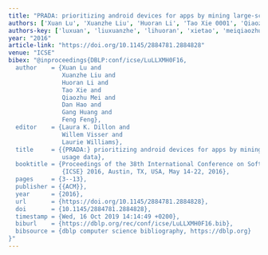 ```yaml
---
title: "PRADA: prioritizing android devices for apps by mining large-scale usage data"
authors: ['Xuan Lu', 'Xuanzhe Liu', 'Huoran Li', 'Tao Xie 0001', 'Qiaozhu Mei', 'Dan Hao', 'Gang Huang 0001', 'Feng Feng 0001']
authors-key: ['luxuan', 'liuxuanzhe', 'lihuoran', 'xietao', 'meiqiaozhu', 'haodan', 'huanggang', 'fengfeng']
year: "2016"
article-link: "https://doi.org/10.1145/2884781.2884828"
venue: "ICSE"
bibex: "@inproceedings{DBLP:conf/icse/LuLLXMH0F16,
  author    = {Xuan Lu and
               Xuanzhe Liu and
               Huoran Li and
               Tao Xie and
               Qiaozhu Mei and
               Dan Hao and
               Gang Huang and
               Feng Feng},
  editor    = {Laura K. Dillon and
               Willem Visser and
               Laurie Williams},
  title     = {{PRADA:} prioritizing android devices for apps by mining large-scale
               usage data},
  booktitle = {Proceedings of the 38th International Conference on Software Engineering,
               {ICSE} 2016, Austin, TX, USA, May 14-22, 2016},
  pages     = {3--13},
  publisher = {{ACM}},
  year      = {2016},
  url       = {https://doi.org/10.1145/2884781.2884828},
  doi       = {10.1145/2884781.2884828},
  timestamp = {Wed, 16 Oct 2019 14:14:49 +0200},
  biburl    = {https://dblp.org/rec/conf/icse/LuLLXMH0F16.bib},
  bibsource = {dblp computer science bibliography, https://dblp.org}
}"
---
```

